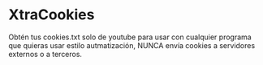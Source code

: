 # XtraCookies
Obtén tus cookies.txt solo de youtube para usar con cualquier programa que quieras usar estilo autmatización, NUNCA envía cookies a servidores externos o a terceros.
